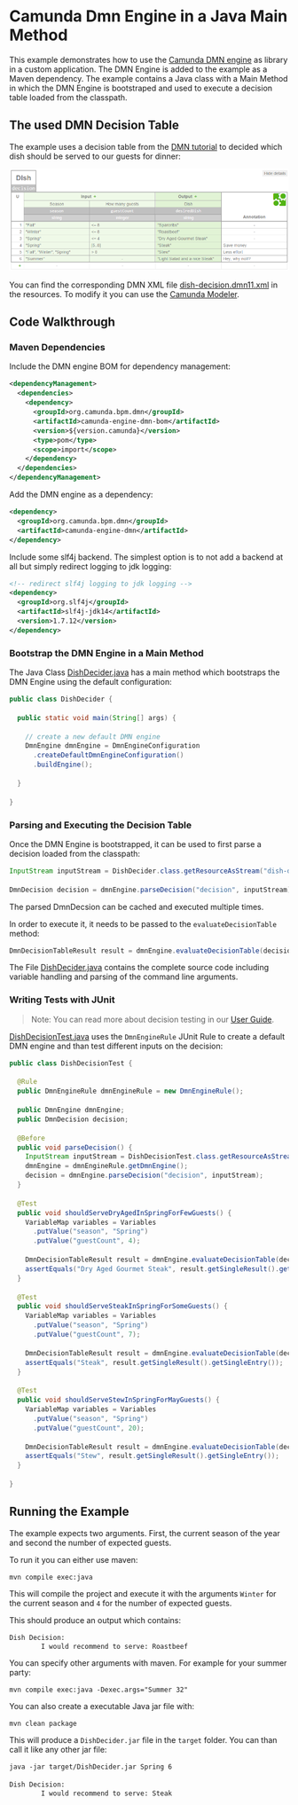 # Camunda Dmn Engine in a Java Main Method

This example demonstrates how to use the [Camunda DMN engine] as library
in a custom application. The DMN Engine is added to the example as a Maven dependency.
The example contains a Java class with a Main Method in which the DMN Engine is bootstraped and
used to execute a decision table loaded from the classpath.

## The used DMN Decision Table

The example uses a decision table from the [DMN tutorial] to decided which dish should be served to our guests for dinner:

![Dish Decision]

You can find the corresponding DMN XML file [dish-decision.dmn11.xml] in the
resources. To modify it you can use the [Camunda Modeler].

## Code Walkthrough

### Maven Dependencies

Include the DMN engine BOM for dependency management:

```xml
<dependencyManagement>
  <dependencies>
    <dependency>
      <groupId>org.camunda.bpm.dmn</groupId>
      <artifactId>camunda-engine-dmn-bom</artifactId>
      <version>${version.camunda}</version>
      <type>pom</type>
      <scope>import</scope>
    </dependency>
  </dependencies>
</dependencyManagement>
```

Add the DMN engine as a dependency:

```xml
<dependency>
  <groupId>org.camunda.bpm.dmn</groupId>
  <artifactId>camunda-engine-dmn</artifactId>
</dependency>
```

Include some slf4j backend. The simplest option is to not add a backend at all but simply redirect logging to jdk logging:

```xml
<!-- redirect slf4j logging to jdk logging -->
<dependency>
  <groupId>org.slf4j</groupId>
  <artifactId>slf4j-jdk14</artifactId>
  <version>1.7.12</version>
</dependency>
```

### Bootstrap the DMN Engine in a Main Method

The Java Class [DishDecider.java] has a main method which bootstraps the DMN Engine using the
default configuration:

```java
public class DishDecider {

  public static void main(String[] args) {

    // create a new default DMN engine
    DmnEngine dmnEngine = DmnEngineConfiguration
      .createDefaultDmnEngineConfiguration()
      .buildEngine();

  }

}

```

### Parsing and Executing the Decision Table

Once the DMN Engine is bootstrapped, it can be used to first parse a decision loaded from the classpath:

```java
InputStream inputStream = DishDecider.class.getResourceAsStream("dish-decision.dmn11.xml");

DmnDecision decision = dmnEngine.parseDecision("decision", inputStream);

```

The parsed DmnDecsion can be cached and executed multiple times.

In order to execute it, it needs to be passed to the `evaluateDecisionTable` method:

```java
DmnDecisionTableResult result = dmnEngine.evaluateDecisionTable(decision, variables);
```

The File [DishDecider.java] contains the complete source code including variable handling and parsing
of the command line arguments.

### Writing Tests with JUnit

> Note: You can read more about decision testing in our [User Guide].

[DishDecisionTest.java] uses the `DmnEngineRule` JUnit Rule to create a default DMN engine and than test different
inputs on the decision:

```java
public class DishDecisionTest {

  @Rule
  public DmnEngineRule dmnEngineRule = new DmnEngineRule();

  public DmnEngine dmnEngine;
  public DmnDecision decision;

  @Before
  public void parseDecision() {
    InputStream inputStream = DishDecisionTest.class.getResourceAsStream("dish-decision.dmn11.xml");
    dmnEngine = dmnEngineRule.getDmnEngine();
    decision = dmnEngine.parseDecision("decision", inputStream);
  }

  @Test
  public void shouldServeDryAgedInSpringForFewGuests() {
    VariableMap variables = Variables
      .putValue("season", "Spring")
      .putValue("guestCount", 4);

    DmnDecisionTableResult result = dmnEngine.evaluateDecisionTable(decision, variables);
    assertEquals("Dry Aged Gourmet Steak", result.getSingleResult().getSingleEntry());
  }

  @Test
  public void shouldServeSteakInSpringForSomeGuests() {
    VariableMap variables = Variables
      .putValue("season", "Spring")
      .putValue("guestCount", 7);

    DmnDecisionTableResult result = dmnEngine.evaluateDecisionTable(decision, variables);
    assertEquals("Steak", result.getSingleResult().getSingleEntry());
  }

  @Test
  public void shouldServeStewInSpringForMayGuests() {
    VariableMap variables = Variables
      .putValue("season", "Spring")
      .putValue("guestCount", 20);

    DmnDecisionTableResult result = dmnEngine.evaluateDecisionTable(decision, variables);
    assertEquals("Stew", result.getSingleResult().getSingleEntry());
  }

}
```

## Running the Example

The example expects two arguments. First, the current season of the year and second the number of expected guests.

To run it you can either use maven:

```
mvn compile exec:java
```

This will compile the project and execute it with the arguments
`Winter` for the current season and `4` for the number of expected guests.

This should produce an output which contains:

```
Dish Decision:
        I would recommend to serve: Roastbeef
```

You can specify other arguments with maven. For example for your summer party:

```
mvn compile exec:java -Dexec.args="Summer 32"
```

You can also create a executable Java jar file with:

```
mvn clean package
```

This will produce a `DishDecider.jar` file in the `target` folder. You can
than call it like any other jar file:

```
java -jar target/DishDecider.jar Spring 6

Dish Decision:
        I would recommend to serve: Steak
```


[Camunda DMN engine]: https://docs.camunda.org/manual/user-guide/dmn-engine/
[DMN tutorial]: https://camunda.org/dmn/tutorial/
[Dish Decision]: src/main/resources/org/camunda/bpm/example/dish-decision.png
[dish-decision.dmn11.xml]: src/main/resources/org/camunda/bpm/example/dish-decision.dmn11.xml
[Camunda Modeler]: https://camunda.org/dmn/tool/
[DishDecider.java]: src/main/java/org/camunda/bpm/example/DishDecider.java
[User Guide]: https://docs.camunda.org/manual/user-guide/dmn-engine/testing/
[DishDecisionTest.java]: src/test/java/org/camunda/bpm/example/DishDecisionTest.java
